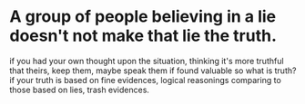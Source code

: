 # A group of people believing in a lie doesn't not make that lie the truth.
if you had your own thought upon the situation, thinking it's more truthful that theirs, keep them, maybe speak them if found valuable
so what is truth? if your truth is based on fine evidences, logical reasonings comparing to those based on lies, trash evidences.
